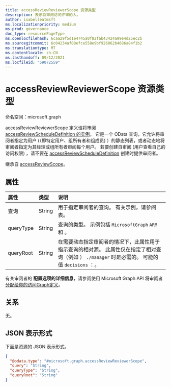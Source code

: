 ```yaml
---
title: accessReviewReviewerScope 资源类型
description: 表示将审阅访问评审的人。
author: isabelleatmsft
ms.localizationpriority: medium
ms.prod: governance
doc_type: resourcePageType
ms.openlocfilehash: 6caa29f5d1e4745a0f82fab43424a99e4d25ec2b
ms.sourcegitcommit: 6c04234af08efce558e9bf926062b4686a84f1b2
ms.translationtype: MT
ms.contentlocale: zh-CN
ms.lasthandoff: 09/12/2021
ms.locfileid: "59072559"
---
```

# <a name="accessreviewreviewerscope-resource-type"></a>accessReviewReviewerScope 资源类型

命名空间：microsoft.graph

accessReviewReviewerScope 定义谁将审阅 [accessReviewScheduleDefinition 的实例](accessreviewscheduledefinition.md)。 它是一个 OData 查询，它允许将审阅者指定为用户 (（即特定用户、组所有者和组成员) ）的静态列表，或者动态地将审阅者指定为其经理或组所有者审阅每个用户。 若要创建自审阅 (用户查看自己的访问权限) ，请不要在 [accessReviewScheduleDefinition](accessreviewscheduledefinition.md) 创建时提供审阅者。

继承自 [accessReviewScope](../resources/accessreviewscope.md)。

## <a name="properties"></a>属性
| 属性 | 类型 | 说明 |
| :-------------------------| :---------- | :---------- |
| 查询 | String | 用于指定审阅者的查询。 有关示例，请参阅表。 |
| queryType | String | 查询的类型。 示例包括 `MicrosoftGraph` `ARM` 和 。 |
| queryRoot | String | 在需要动态指定审阅者的情况下，此属性用于指示查询的相对源。 此属性仅在指定了相对查询（例如 ） `./manager` 时是必需的。 可能的值 `decisions` ：。 |

有关审阅者的 **配置选项的详细信息**，请参阅使用 Microsoft Graph API 将审阅者 [分配给你的访问Graph定义](/graph/accessreviews-reviewers-concept)。


## <a name="relationships"></a>关系
无。

## <a name="json-representation"></a>JSON 表示形式
下面是资源的 JSON 表示形式。
<!-- {
  "blockType": "resource",
  "@odata.type": "microsoft.graph.accessReviewReviewerScope"
}
-->
``` json
{
  "@odata.type": "#microsoft.graph.accessReviewReviewerScope",
  "query": "String",
  "queryType": "String",
  "queryRoot": "String"
}
```
